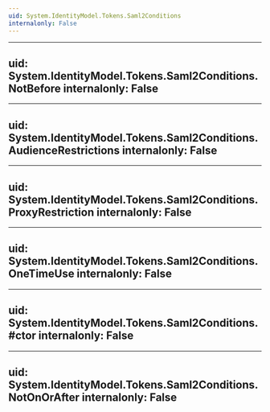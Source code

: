 ```yaml
---
uid: System.IdentityModel.Tokens.Saml2Conditions
internalonly: False
---
```


---
uid: System.IdentityModel.Tokens.Saml2Conditions.NotBefore
internalonly: False
---

---
uid: System.IdentityModel.Tokens.Saml2Conditions.AudienceRestrictions
internalonly: False
---

---
uid: System.IdentityModel.Tokens.Saml2Conditions.ProxyRestriction
internalonly: False
---

---
uid: System.IdentityModel.Tokens.Saml2Conditions.OneTimeUse
internalonly: False
---

---
uid: System.IdentityModel.Tokens.Saml2Conditions.#ctor
internalonly: False
---

---
uid: System.IdentityModel.Tokens.Saml2Conditions.NotOnOrAfter
internalonly: False
---
